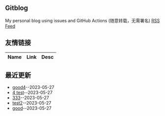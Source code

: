 ## Gitblog
My personal blog using issues and GitHub Actions (随意转载，无需署名)
[RSS Feed](https://raw.githubusercontent.com/Beeta/gitblog/master/feed.xml)
## 友情链接
| Name | Link | Desc | 
 | ---- | ---- | ---- |
## 最近更新
- [good4](https://github.com/Beeta/gitblog/issues/5)--2023-05-27
- [4 test](https://github.com/Beeta/gitblog/issues/4)--2023-05-27
- [333](https://github.com/Beeta/gitblog/issues/3)--2023-05-27
- [test2](https://github.com/Beeta/gitblog/issues/2)--2023-05-27
- [good](https://github.com/Beeta/gitblog/issues/1)--2023-05-27
